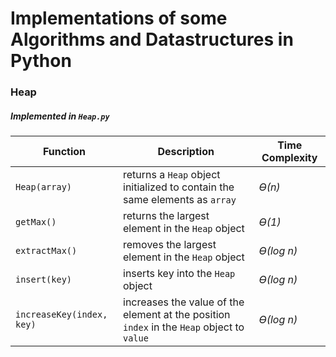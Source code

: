 # Implementations of some Algorithms and Datastructures in Python

### Heap
##### Implemented in `Heap.py`

| Function | Description | Time Complexity |
|----------|-------------|------------------|
|`Heap(array)`| returns a `Heap` object initialized to contain the same elements as `array` | *ϴ(n)* |
| `getMax()` | returns the largest element in the `Heap` object | *ϴ(1)* |
| `extractMax()` | removes the largest element in the `Heap` object | *ϴ(log n)* |
| `insert(key)` | inserts key into the `Heap` object | *ϴ(log n)* |
| `increaseKey(index, key)` | increases the value of the element at the position `index` in the `Heap` object to `value` | *ϴ(log n)* |
